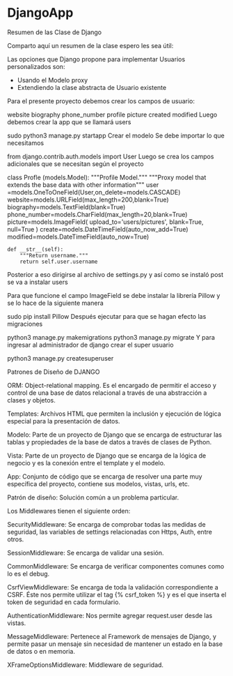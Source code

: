 # DjangoApp
Resumen de las Clase de Django

Comparto aquí un resumen de la clase espero les sea útil:

Las opciones que Django propone para implementar Usuarios personalizados son:
- Usando el Modelo proxy
- Extendiendo la clase abstracta de Usuario existente

Para el presente proyecto debemos crear los campos de usuario:

website
biography
phone_number
profile picture
created
modified
Luego debemos crear la app que se llamará users

sudo python3 manage.py startapp
Crear el modelo
Se debe importar lo que necesitamos

from django.contrib.auth.models import User
Luego se crea los campos adicionales que se necesitan según el proyecto

class Profle (models.Model):
    """Profile Model."""
    """Proxy model that extends the base data with other information"""
    user =models.OneToOneField(User,on_delete=models.CASCADE)
    website=models.URLField(max_length=200,blank=True)
    biography=models.TextField(blank=True)
    phone_number=models.CharField(max_length=20,blank=True)
    picture=models.ImageField(
        upload_to='users/pictures',
        blank=True,
        null=True
    )
    create=models.DateTimeField(auto_now_add=True)
    modified=models.DateTimeField(auto_now=True)


    def __str__(self):
        """Return username."""
        return self.user.username
Posterior a eso dirigirse al archivo de settings.py y así como se instaló post se va a instalar users

Para que funcione el campo ImageField se debe instalar la librería Pillow y se lo hace de la siguiente manera

sudo pip install Pillow
Después ejecutar para que se hagan efecto las migraciones

python3 manage.py makemigrations
python3 manage.py migrate
Y para ingresar al administrador de django crear el super usuario

python3 manage.py createsuperuser

Patrones de Diseño de DJANGO

ORM: Object-relational mapping. Es el encargado de permitir
el acceso y control de una base de datos relacional a través de
una abstracción a clases y objetos.

Templates: Archivos HTML que permiten la inclusión y ejecución
de lógica especial para la presentación de datos.

Modelo: Parte de un proyecto de Django que se encarga de estructurar
las tablas y propiedades de la base de datos a través de clases de Python.

Vista: Parte de un proyecto de Django que se encarga de la
lógica de negocio y es la conexión entre el template y el modelo.

App: Conjunto de código que se encarga de resolver una parte
muy específica del proyecto, contiene sus modelos, vistas, urls, etc.

Patrón de diseño: Solución común a un problema particular.

Los Middlewares tienen el siguiente orden:

SecurityMiddleware: Se encarga de comprobar todas las medidas de seguridad, las variables de settings relacionadas con Https, Auth, entre otros.

SessionMiddleware: Se encarga de validar una sesión.

CommonMiddleware: Se encarga de verificar componentes comunes como lo es el debug.

CsrfViewMiddleware: Se encarga de toda la validación correspondiente a CSRF. Éste nos permite utilizar el tag {% csrf_token %} 
y es el que inserta el token de seguridad en cada formulario.

AuthenticationMiddleware: Nos permite agregar request.user desde las vistas.

MessageMiddleware: Pertenece al Framework de mensajes de Django, y permite pasar un mensaje sin necesidad de mantener un estado en
la base de datos o en memoria.

XFrameOptionsMiddleware: Middleware de seguridad.
